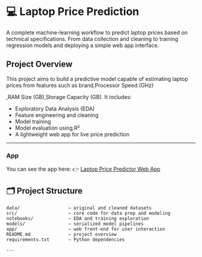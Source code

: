 # 💻 Laptop Price Prediction

A complete machine-learning workflow to predict laptop prices based on technical specifications. From data collection and cleaning to training regression models and deploying a simple web app interface.

## Project Overview

This project aims to build a predictive model capable of estimating laptop prices from features such as brand,Processor Speed (GHz)

,RAM Size (GB),Storage Capacity (GB). It includes:

- Exploratory Data Analysis (EDA)
- Feature engineering and cleaning
- Model training
-  Model evaluation using R²
- A lightweight web app for live price prediction

---

### App

You can see the app here:
👉 [Laptop Price Predictor Web App](https://mohamed2012004--laptop-price-prediction--app-y62fya.streamlit.app/)


## 🗂️ Project Structure

```plaintext
data/                  – original and cleaned datasets  
src/                   – core code for data prep and modeling 
notebooks/             – EDA and training exploration  
models/                – serialized model pipelines  
app/                   – web front-end for user interaction  
README.md              – project overview  
requirements.txt       – Python dependencies

---
